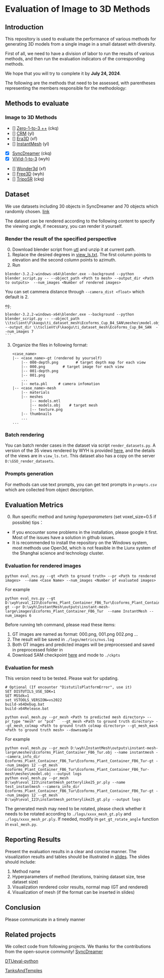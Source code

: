 # Evaluation of Image to 3D Methods

## Introduction
This repository is used to evaluate the performance of various methods for generating 3D models from a single image in a small dataset with diversity. 

First of all, we need to have a division of labor to run the results of various methods, and then run the evaluation indicators of the corresponding methods. 

We hope that you will try to complete it by **July 24, 2024**. 

The following are the methods that need to be assessed, with parentheses representing the members responsible for the methodology:
## Methods to evaluate
### Image to 3D Methods
- [] [Zero-1-to-3 ++](https://github.com/SUDO-AI-3D/zero123plus) (ckq)
- [] [CRM](https://github.com/thu-ml/CRM) (yl)
- [] [Era3D](https://github.com/pengHTYX/Era3D) (xf)
- [] [InstantMesh](https://github.com/TencentARC/InstantMesh) (yl)
- [x] [SyncDreamer](https://github.com/liuyuan-pal/SyncDreamer/tree/main) (ckq)
- [x] [ViVid-1-to-3](https://github.com/ubc-vision/vivid123) (wyh)
- [] [Wonder3d](https://github.com/xxlong0/Wonder3D) (xf)
- [] [Free3D](https://github.com/ubc-vision/vivid123) (wyh)
- [] [TripoSR](https://github.com/VAST-AI-Research/TripoSR) (ckq)

## Dataset
We use datasets including 30 objects in SyncDreamer and 70 objects which randomly chosen. [link](https://drive.google.com/file/d/1-2vuKdzsV44z_g86pFBs-lLxu6-hh55a/view?usp=drive_link)

The dataset can be rendered according to the following content to specify the viewing angle, if necessary, you can render it yourself.

### Render the result of the specified perspective
0. Download blender script from [utl](https://download.blender.org/release/Blender3.2) and unzip it at current path.
1. Replace the desired degrees in [view_ls.txt](view_ls.txt). The first column points to elevation and the second column points to azimuth. 
2. Run 
```
blender-3.2.2-windows-x64\blender.exe --background --python blender_script.py -- --object_path <Path to mesh> --output_dir <Path to outputs>  --num_images <Number of rendered images>
```
You can set cammera distance through ```--camera_dist <float>``` which default is 2. 

    eg. 
    ``` 
    blender-3.2.2-windows-x64\blender.exe --background --python blender_script.py -- --object_path \\tsclient\F\kaogu\ti_dataset_mesh\Ecoforms_Cup_B4_SAN\meshes\model.obj --output_dir \\tsclient\F\kaogu\ti_dataset_mesh\Ecoforms_Cup_B4_SAN  --num_images 7
    ```

3. Organize the files in following format:
    ```
    <case_name>
    |-- <case_name>-gt (rendered by yourself)
        |-- 000-depth.png        # target depth map for each view
        |-- 000.png        # target image for each view
        |-- 001-depth.png 
        |-- 001.png
        ...
        |-- meta.pkl     # camera infomation
    |-- <case_name>-mesh           
        |-- materials    
        |-- meshes 
            |-- models.mtl    
            |-- models.obj    # target mesh
            |-- texture.png    
        |-- thumbnails
        ...
    ...
    ```

### Batch rendering 
You can batch render cases in the dataset via script `render_datasets.py`. A version of the 35 views rendered by WYH is provided [here](https://drive.google.com/file/d/1SUUY9CS3WCnx4V5Q8Axc-DZZ2hXvgd7B/view?usp=drive_link), and the details of the views are in `view_ls.txt`. This dataset also has a copy on the server `D:\GSO_render_datasets`.
### Prompts generation
For methods can use text prompts, you can get text prompts in `prompts.csv` which are collected from object description.    



## Evaluation Metrics
0. Run specific method and *tuning hyperparameters*  (set voxel_size=0.5 if possible)
tips：
- If you encounter some problems in the installation, please google it first. Most of the issues have a solution in github issues.
- It is recommended to install the repository on the Windows system, most methods use Open3d, which is not feasible in the Liunx system of the Shanghai science and technology cluster.

### Evaluation for rendered images 
```
python eval_nvs.py --gt <Path to ground truth> --pr <Path to rendered images>  --name <Case Name> --num_images <Number of evaluated images>
```
For example
```
python eval_nvs.py --gt D:\wyh\eval_I23\Ecoforms_Plant_Container_FB6_Tur\Ecoforms_Plant_Container_FB6_Tur-gt --pr D:\wyh\InstantMesh\outputs\instant-mesh-large\images\Ecoforms_Plant_Container_FB6_Tur  --name InstantMesh --num_images 6

```
Before running teh command, please read these items:
1. GT images are named as format: 000.png, 001.png 002.png ... 
2. The result will be saved in ```./logs/metrics/nvs.log```
3. Both GT images and predicted images will be preprocessed and saved in preprocessed folder in <Path to rendered images>
4. Download SAM checkpoint [here](https://dl.fbaipublicfiles.com/segment_anything/sam_vit_h_4b8939.pth) and mode to ```./ckpts```

### Evaluation for mesh
This version need to be tested. Please wait for updating.
```
# Optional (If encounter "DistutilsPlatformError", use it)
SET DISTUTILS_USE_SDK=1
SET MSSdk=1
set VSTOOLS_VERSION=vs2022
build-x64Debug.bat
build-x64Release.bat

python eval_mesh.py --pr_mesh <Path to predicted mesh directory> --pr_type "mesh" or "pcd"   --gt_mesh <Path to ground truth directory> --gt_mesh_colmap <Path to ground truth colmap directory> --gt_mesh_mask <Path to ground truth mesh> --downsample
```
For example
```
python eval_mesh.py --pr_mesh D:\wyh\InstantMesh\outputs\instant-mesh-large\meshes\Ecoforms_Plant_Container_FB6_Tur.obj --name instantmesh --camera_info_dir Ecoforms_Plant_Container_FB6_Tur\Ecoforms_Plant_Container_FB6_Tur-gt --num_images 12 --gt_mesh Ecoforms_Plant_Container_FB6_Tur\Ecoforms_Plant_Container_FB6_Tur-mesh\meshes\model.obj --output logs
python eval_mesh.py --pr_mesh D:\wyh\eval_I23\instantmesh_potterylike25_pr.ply --name test_instantmesh --camera_info_dir Ecoforms_Plant_Container_FB6_Tur\Ecoforms_Plant_Container_FB6_Tur-gt --num_images 12 --gt_mesh D:\wyh\eval_I23\instantmesh_potterylike25_gt.ply --output logs
```
The generated mesh may need to be rotated, please check whether it needs to be rotated according to `./logs/xxxx_mesh_gt.ply` and `./logs/xxxx_mesh_pr.ply`. If needed, modify in `get_gt_rotate_angle` function in `eval_mesh.py`.

## Reporting Results
Present the evaluation results in a clear and concise manner. The visualization results and tables should be illustrated in [slides](./res.pptx). 
The slides should include:
1. Method name
2. Hyperparameters of method (iterations, training dataset size, tese dataset size)
3. Visualization rendered color results, normal map  (GT and rendered)
4. Visualization of mesh (if the format can be inserted in slides)

## Conclusion
Please communicate in a timely manner

## Related projects
We collect code from following projects. We thanks for the contributions from the open-source community!
[SyncDreamer](https://github.com/liuyuan-pal/SyncDreamer/tree/main)

[DTUeval-python](https://github.com/jzhangbs/DTUeval-python)

[TanksAndTemples](https://github.com/isl-org/TanksAndTemples/tree/master)